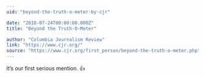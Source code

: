 ```yaml
---
uid: "beyond-the-truth-o-meter-by-cjr"

date: "2018-07-24T00:00:00.000Z"
title: "Beyond the Truth-O-Meter"

author: "Columbia Journalism Review"
link: "https://www.cjr.org/"
source: "https://www.cjr.org/first_person/beyond-the-truth-o-meter.php"
---
```


It’s our first serious mention. :thumbsup:
